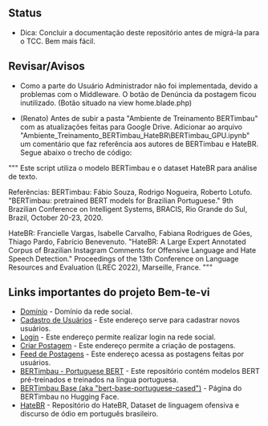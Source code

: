 ## Status
- Dica: Concluir a documentação deste repositório antes de migrá-la para o TCC. Bem mais fácil.

## Revisar/Avisos

- Como a parte do Usuário Administrador não foi implementada, devido a problemas com o Middleware. O botão de Denúncia da postagem ficou inutilizado. (Botão situado na view home.blade.php)

- (Renato) Antes de subir a pasta "Ambiente de Treinamento BERTimbau" com as atualizações feitas para Google Drive. Adicionar ao arquivo "Ambiente_Treinamento_BERTimbau_HateBR\BERTimbau_GPU.ipynb" um comentário que faz referência aos autores de BERTimbau e HateBR. Segue abaixo o trecho de código:

"""
Este script utiliza o modelo BERTimbau e o dataset HateBR para análise de texto.

Referências:
BERTimbau:
  Fábio Souza, Rodrigo Nogueira, Roberto Lotufo. "BERTimbau: pretrained BERT models for Brazilian Portuguese." 
  9th Brazilian Conference on Intelligent Systems, BRACIS, Rio Grande do Sul, Brazil, October 20-23, 2020.

HateBR:
  Francielle Vargas, Isabelle Carvalho, Fabiana Rodrigues de Góes, Thiago Pardo, Fabrício Benevenuto. 
  "HateBR: A Large Expert Annotated Corpus of Brazilian Instagram Comments for Offensive Language and Hate Speech Detection." 
  Proceedings of the 13th Conference on Language Resources and Evaluation (LREC 2022), Marseille, France.
"""


## Links importantes do projeto Bem-te-vi

- [Domínio](https://bemtevisocial.com.br) - Domínio da rede social.
- [Cadastro de Usuários](http://bem-te-vi-social.test/registro) - Este endereço serve para cadastrar novos usuários.
- [Login](http://bem-te-vi-social.test/login) - Este endereço permite realizar login na rede social.
- [Criar Postagem](http://bem-te-vi-social.test/postagens/criar) - Este endereço permite a criação de postagens.
- [Feed de Postagens](http://bem-te-vi-social.test/feed) - Este endereço acessa as postagens feitas por usuários.
- [BERTimbau - Portuguese BERT](https://github.com/neuralmind-ai/portuguese-bert/) - Este repositório contém modelos BERT pré-treinados e treinados na língua portuguesa.
- [BERTimbau Base (aka "bert-base-portuguese-cased")](https://huggingface.co/neuralmind/bert-base-portuguese-cased) - Página do BERTimbau no Hugging Face.
- [HateBR](https://github.com/franciellevargas/HateBR) - Repositório do HateBR, Dataset de linguagem ofensiva e discurso de ódio em português brasileiro.
